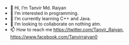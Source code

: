 - 👋 Hi, I’m Tanvir Md. Raiyan
- 👀 I’m interested in programming.
- 🌱 I’m currently learning C++ and Java.
- 💞️ I’m looking to collaborate on nothing atm.
- 📫 How to reach me https://twitter.com/Tanvir_Raiyan, https://www.facebook.com/Tanvirraiyan0 
